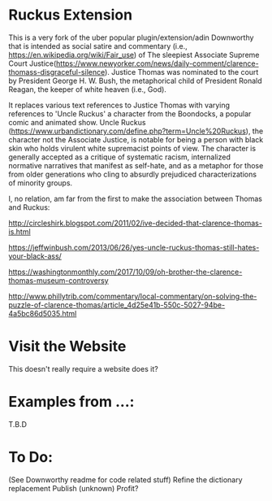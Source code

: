 Ruckus Extension
==========
This is a very fork of the uber popular plugin/extension/adin Downworthy that is intended as social satire and commentary (i.e., https://en.wikipedia.org/wiki/Fair_use) of The sleepiest Associate Supreme Court Justice(https://www.newyorker.com/news/daily-comment/clarence-thomass-disgraceful-silence). Justice Thomas was nominated to the court by President George H. W. Bush, the metaphorical child of President Ronald Reagan, the keeper of white heaven (i.e., God).

It replaces various text references to Justice Thomas with varying references to 'Uncle Ruckus' a character from the Boondocks, a popular comic and animated show. Uncle Ruckus (https://www.urbandictionary.com/define.php?term=Uncle%20Ruckus), the character not the Associate Justice, is notable for being a person with black skin who holds virulent white supremacist points of view. The character is generally accepted as a critique of systematic racism, internalized normative narratives that manifest as self-hate, and as a metaphor for those from older generations who cling to absurdly prejudiced characterizations of minority groups.

I, no relation, am far from the first to make the association between Thomas and Ruckus:

http://circleshirk.blogspot.com/2011/02/ive-decided-that-clarence-thomas-is.html

https://jeffwinbush.com/2013/06/26/yes-uncle-ruckus-thomas-still-hates-your-black-ass/

https://washingtonmonthly.com/2017/10/09/oh-brother-the-clarence-thomas-museum-controversy

http://www.phillytrib.com/commentary/local-commentary/on-solving-the-puzzle-of-clarence-thomas/article_4d25e41b-550c-5027-94be-4a5bc86d5035.html


Visit the Website
==========
This doesn't really require a website does it?

Examples from ...:
====
T.B.D

To Do:
====
(See Downworthy readme for code related stuff)
Refine the dictionary replacement
Publish
(unknown)
Profit?
